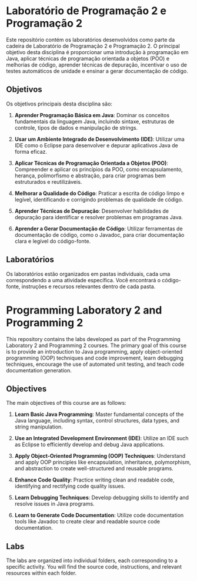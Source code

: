 # Laboratório de Programação 2 e Programação 2

Este repositório contém os laboratórios desenvolvidos como parte da cadeira de Laboratório de Programação 2 e Programação 2. O principal objetivo desta disciplina é proporcionar uma introdução à programação em Java, aplicar técnicas de programação orientada a objetos (POO) e melhorias de código, aprender técnicas de depuração, incentivar o uso de testes automáticos de unidade e ensinar a gerar documentação de código.

## Objetivos

Os objetivos principais desta disciplina são:

1. **Aprender Programação Básica em Java**: Dominar os conceitos fundamentais da linguagem Java, incluindo sintaxe, estruturas de controle, tipos de dados e manipulação de strings.

2. **Usar um Ambiente Integrado de Desenvolvimento (IDE)**: Utilizar uma IDE como o Eclipse para desenvolver e depurar aplicativos Java de forma eficaz.

3. **Aplicar Técnicas de Programação Orientada a Objetos (POO)**: Compreender e aplicar os princípios da POO, como encapsulamento, herança, polimorfismo e abstração, para criar programas bem estruturados e reutilizáveis.

4. **Melhorar a Qualidade do Código**: Praticar a escrita de código limpo e legível, identificando e corrigindo problemas de qualidade de código.

5. **Aprender Técnicas de Depuração**: Desenvolver habilidades de depuração para identificar e resolver problemas em programas Java.

6. **Aprender a Gerar Documentação de Código**: Utilizar ferramentas de documentação de código, como o Javadoc, para criar documentação clara e legível do código-fonte.

## Laboratórios

Os laboratórios estão organizados em pastas individuais, cada uma correspondendo a uma atividade específica. Você encontrará o código-fonte, instruções e recursos relevantes dentro de cada pasta.





# Programming Laboratory 2 and Programming 2

This repository contains the labs developed as part of the Programming Laboratory 2 and Programming 2 courses. The primary goal of this course is to provide an introduction to Java programming, apply object-oriented programming (OOP) techniques and code improvement, learn debugging techniques, encourage the use of automated unit testing, and teach code documentation generation.

## Objectives

The main objectives of this course are as follows:

1. **Learn Basic Java Programming**: Master fundamental concepts of the Java language, including syntax, control structures, data types, and string manipulation.

2. **Use an Integrated Development Environment (IDE)**: Utilize an IDE such as Eclipse to efficiently develop and debug Java applications.

3. **Apply Object-Oriented Programming (OOP) Techniques**: Understand and apply OOP principles like encapsulation, inheritance, polymorphism, and abstraction to create well-structured and reusable programs.

4. **Enhance Code Quality**: Practice writing clean and readable code, identifying and rectifying code quality issues.

5. **Learn Debugging Techniques**: Develop debugging skills to identify and resolve issues in Java programs.

6. **Learn to Generate Code Documentation**: Utilize code documentation tools like Javadoc to create clear and readable source code documentation.

## Labs

The labs are organized into individual folders, each corresponding to a specific activity. You will find the source code, instructions, and relevant resources within each folder.
